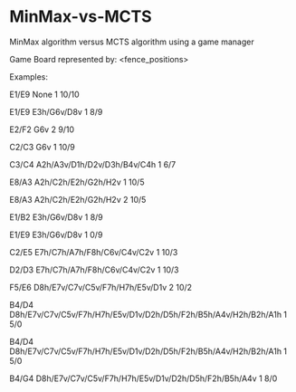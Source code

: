 # MinMax-vs-MCTS
MinMax algorithm versus MCTS algorithm using a game manager

Game Board represented by:
<player postions> <fence_positions> <player to move> <fences remaining>

Examples:

E1/E9 None 1 10/10

E1/E9 E3h/G6v/D8v 1 8/9

E2/F2 G6v 2 9/10

C2/C3 G6v 1 10/9

C3/C4 A2h/A3v/D1h/D2v/D3h/B4v/C4h 1 6/7

E8/A3 A2h/C2h/E2h/G2h/H2v 1 10/5

E8/A3 A2h/C2h/E2h/G2h/H2v 2 10/5

E1/B2 E3h/G6v/D8v 1 8/9

E1/E9 E3h/G6v/D8v 1 0/9

C2/E5 E7h/C7h/A7h/F8h/C6v/C4v/C2v 1 10/3

D2/D3 E7h/C7h/A7h/F8h/C6v/C4v/C2v 1 10/3

F5/E6 D8h/E7v/C7v/C5v/F7h/H7h/E5v/D1v 2 10/2

B4/D4 D8h/E7v/C7v/C5v/F7h/H7h/E5v/D1v/D2h/D5h/F2h/B5h/A4v/H2h/B2h/A1h 1 5/0

B4/D4 D8h/E7v/C7v/C5v/F7h/H7h/E5v/D1v/D2h/D5h/F2h/B5h/A4v/H2h/B2h/A1h 1 5/0

B4/G4 D8h/E7v/C7v/C5v/F7h/H7h/E5v/D1v/D2h/D5h/F2h/B5h/A4v 1 8/0
